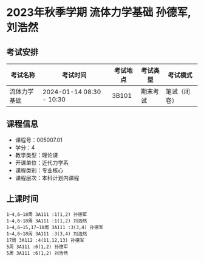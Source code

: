 # 2023年秋季学期 流体力学基础 孙德军, 刘浩然




## 考试安排

| 考试名称 | 考试时间 | 考试地点 | 考试类型 | 考试模式 |
| -------- | -------- | -------- | -------- | -------- |
| 流体力学基础 | 2024-01-14 08:30 - 10:30 | 3B101 | 期末考试 | 笔试（闭卷） |





## 课程信息

- 课程号：005007.01
- 学分：4
- 教学类型：理论课
- 开课单位：近代力学系
- 课程类别：专业核心
- 课程层次：本科计划内课程

## 上课时间

```
1~4,6~18周 3A111 :1(1,2) 孙德军
1~4,6~18周 3A111 :1(1,2) 刘浩然
1~4,6~15,17~18周 3A111 :3(3,4) 孙德军
1~4,6~18周 3A111 :3(3,4) 刘浩然
17周 3A112 :4(11,12,13) 孙德军
5周 3A111 :6(1,2) 孙德军
5周 3A111 :6(1,2) 刘浩然
```

